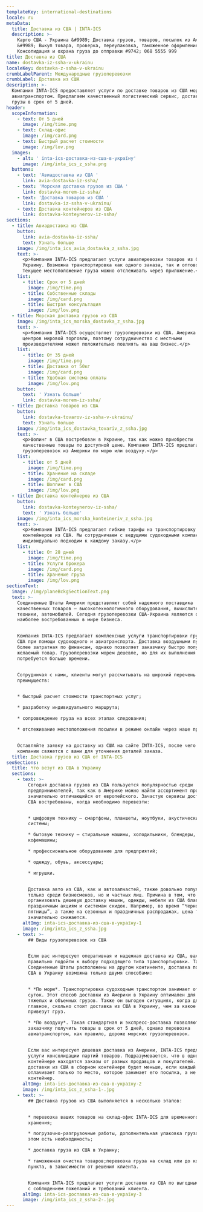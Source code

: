 ```yaml
---
templateKey: international-destinations
locale: ru
metaData:
  title: Доставка из США | INTA-ICS
  description: >-
    Карго США - Украина &#9989; Доставка грузов, товаров, посылок из Америка
    &#9989; Выкуп товара, проверка, переупаковка, таможенное оформление.
    Консолидация и охрана груза до отправки #9742; 068 5555 999
title: Доставка из США
name: dostavka-iz-ssha-v-ukrainu
localeKey: dostavka-z-ssha-v-ukrainu
crumbLabelParent: Международные грузоперевозки
crumbLabel: Доставка из США
description: >-
  Компания INTA-ICS предоставляет услуги по доставке товаров из США морским и
  авиатранспортом. Предлагаем качественный логистический сервис, доставляем
  грузы в срок от 5 дней.
header:
  scopeInformation:
    - text: От 5 дней
      image: /img/time.png
    - text: Склад-офис
      image: /img/card.png
    - text: Быстрый расчет стоимости
      image: /img/lov.png
  images:
    - alt: ' inta-ics-доставка-из-сша-в-україну'
      image: /img/inta_ics_z_ssha.png
  buttons:
    - text: 'Авиадоставка из США '
      link: avia-dostavka-iz-ssha/
    - text: 'Морская доставка грузов из США '
      link: dostavka-morem-iz-ssha/
    - text: 'Доставка товаров из США '
      link: dostavka-iz-ssha-v-ukrainu/
    - text: Доставка контейнеров из США
      link: dostavka-konteynerov-iz-ssha/
sections:
  - title: Авиадоставка из США
    button:
      link: avia-dostavka-iz-ssha/
      text: Узнать больше
    image: /img/inta_ics_avia_dostavka_z_ssha.jpg
    text: >-
      <p>Компания INTA-ICS предлагает услуги авиаперевозки товаров из США в
      Украину. Возможна транспортировка как одного заказа, так и оптовой партии.
      Текущее местоположение груза можно отслеживать через приложение.</p>
    list:
      - title: Срок от 5 дней
        image: /img/time.png
      - title: Собственные склады
        image: /img/card.png
      - title: Быстрая консультация
        image: /img/lov.png
  - title: Морская доставка грузов из США
    image: /img/inta_ics_morska_dostavka_z_ssha.jpg
    text: >-
      <p>Компания INTA-ICS осуществляет грузоперевозки из США. Америка — один из
      центров мировой торговли, поэтому сотрудничество с местными
      производителями может положительно повлиять на ваш бизнес.</p>
    list:
      - title: От 35 дней
        image: /img/time.png
      - title: Доставка от 50кг
        image: /img/card.png
      - title: Удобная система оплаты
        image: /img/lov.png
    button:
      text: ' Узнать больше'
      link: dostavka-morem-iz-ssha/
  - title: Доставка товаров из США
    button:
      link: dostavka-tovarov-iz-ssha-v-ukrainu/
      text: Узнать больше
    image: /img/inta_ics_dostavka_tovariv_z_ssha.jpg
    text: >-
      <p>Шопинг в США востребован в Украине, так как можно приобрести
      качественные товары по доступной цене. Компания INTA-ICS предлагает услуги
      грузоперевозок из Америки по морю или воздуху.</p>
    list:
      - title: от 5 дней
        image: /img/time.png
      - title: Хранение на складе
        image: /img/card.png
      - title: Шоппинг в США
        image: /img/lov.png
  - title: Доставка контейнеров из США
    button:
      link: dostavka-konteynerov-iz-ssha/
      text: ' Узнать больше'
    image: /img/inta_ics_morska_konteineriv_z_ssha.jpg
    text: >-
      <p>Компания INTA-ICS предлагает гибкие тарифы на транспортировку
      контейнеров из США. Мы сотрудничаем с ведущими судоходными компаниями и
      индивидуально подходим к каждому заказу.</p>
    list:
      - title: От 28 дней
        image: /img/time.png
      - title: Услуги брокера
        image: /img/card.png
      - title: Хранение груза
        image: /img/lov.png
sectionText:
  image: /img/planeBckgSectionText.png
  text: >-
    Соединенные Штаты Америки представляют собой надежного поставщика
    качественных товаров — высокотехнологичного оборудования, вычислительной
    техники, автомобилей. Сегодня грузоперевозки США-Украина являются одними из
    наиболее востребованных в мире бизнеса.


    Компания INTA-ICS предлагает комплексные услуги транспортировки грузов из
    США при помощи судоходного и авиатранспорта. Доставка воздушными путями
    более затратная по финансам, однако позволяет заказчику быстро получить
    желаемый товар. Грузоперевозки морем дешевле, но для их выполнения
    потребуется больше времени.


    Сотрудничая с нами, клиенты могут рассчитывать на широкий перечень
    преимуществ:


    * быстрый расчет стоимости транспортных услуг;

    * разработку индивидуального маршрута;

    * сопровождение груза на всех этапах следования;

    * отслеживание местоположения посылки в режиме онлайн через наше приложение.


    Оставляйте заявку на доставку из США на сайте INTA-ICS, после чего менеджер
    компании свяжется с вами для уточнения деталей заказа.
  title: Доставка грузов из США от INTA-ICS
seoSections:
  title: Что везут из США в Украину
  sections:
    - text: >-
        Сегодня доставка грузов из США пользуется популярностью среди
        предпринимателей, так как в Америке можно найти ассортимент продукции,
        значительно отличающийся от европейского. Зачастую сервисы доставки из
        США востребованы, когда необходимо перевезти:


        * цифровую технику — смартфоны, планшеты, ноутбуки, акустические
        системы;

        * бытовую технику — стиральные машины, холодильники, блендеры,
        кофемашины;

        * профессиональное оборудование для предприятий;

        * одежду, обувь, аксессуары;

        * игрушки.


        Доставка авто из США, как и автозапчастей, также довольно популярна не
        только среди бизнесменов, но и частных лиц. Причина в том, что можно
        организовать дешевую доставку машин, одежды, мебели из США благодаря
        праздничным акциям и системам скидок. Например, во время “Черной
        пятницы”, а также на сезонных и праздничных распродажах, цена товаров
        значительно снижается.
      altImg: inta-ics-доставка-из-сша-в-україну-1
      image: /img/inta_ics_z_ssha.jpg
    - text: >-
        ## Виды грузоперевозок из США


        Если вас интересует оперативная и надежная доставка из США, важно
        правильно подойти к выбору подходящего типа транспортировки. Так как
        Соединенные Штаты расположены на другом континенте, доставка посылок из
        США в Украину возможна только двумя способами:


        * *По морю*. Транспортировка судоходным транспортом занимает от 35
        суток. Этот способ доставки из Америки в Украину оптимален для перевозки
        тяжелых и объемных грузов. Также он выгоден ситуациях, когда для вас
        главное, сколько стоит доставка из США в Украину, чем за какое время
        привезут груз.

        * *По воздуху*. Такая стандартная и экспресс-доставка позволяют
        заказчику получить товары в срок от 5 дней, однако перевозка
        авиатранспортом, как правило, дороже морских грузоперевозок.


        Если вас интересует дешевая доставка из Америки, INTA-ICS предлагает
        услуги консолидации партий товаров. Подразумевается, что в одном
        контейнере находятся заказы от разных продавцов и покупателей. Цена
        доставки из США в сборном контейнере будет меньше, если каждый клиент
        оплачивает только то место, которое занимает его посылка, а не весь
        контейнер.
      altImg: inta-ics-доставка-из-сша-в-україну-2
      image: /img/inta_ics_z_ssha-1-.jpg
    - text: >-
        ## Доставка грузов из США выполняется в несколько этапов:


        * перевозка ваших товаров на склад-офис INTA-ICS для временного
        хранения;

        * погрузочно-разгрузочные работы, дополнительная упаковка груза, если в
        этом есть необходимость;

        * доставка груза из США в Украину;

        * таможенная очистка товаров;перевозка груза на склад или до конечного
        пункта, в зависимости от решения клиента.


        Компания INTA-ICS предлагает услуги доставки из США по выгодным тарифам,
        с соблюдением пожеланий и требований клиента.
      altImg: inta-ics-доставка-из-сша-в-україну-3
      image: /img/inta_ics_z_ssha-2-.jpg
---
```

